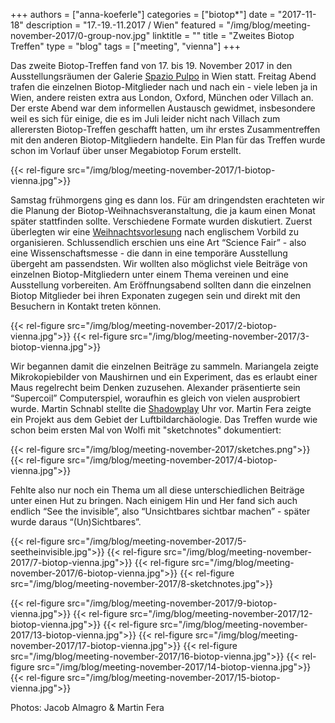 +++
authors = ["anna-koeferle"]
categories = ["biotop*"]
date = "2017-11-18"
description = "17.-19.-11.2017 / Wien"
featured = "/img/blog/meeting-november-2017/0-group-nov.jpg"
linktitle = ""
title = "Zweites Biotop Treffen"
type = "blog"
tags = ["meeting", "vienna"]
+++

Das zweite Biotop-Treffen fand von 17. bis 19. November 2017 in den Ausstellungsräumen der Galerie [Spazio Pulpo](http://www.spaziopulpo.com) in Wien statt. Freitag Abend trafen die einzelnen Biotop-Mitglieder nach und nach ein - viele leben ja in Wien, andere reisten extra aus London, Oxford, München oder Villach an. Der erste Abend war dem informellen Austausch gewidmet, insbesondere weil es sich für einige, die es im Juli leider nicht nach Villach zum allerersten Biotop-Treffen geschafft hatten, um ihr erstes Zusammentreffen mit den anderen Biotop-Mitgliedern handelte. Ein Plan für das Treffen wurde schon im Vorlauf über unser Megabiotop Forum erstellt.

{{< rel-figure src="/img/blog/meeting-november-2017/1-biotop-vienna.jpg">}}

Samstag frühmorgens ging es dann los. Für am dringendsten erachteten wir die Planung der Biotop-Weihnachsveranstaltung, die ja kaum einen Monat später stattfinden sollte. Verschiedene Formate wurden diskutiert. Zuerst überlegten wir eine [Weihnachtsvorlesung](http://www.rigb.org/christmas-lectures/watch) nach englischem Vorbild zu organisieren. Schlussendlich erschien uns eine Art “Science Fair” - also eine Wissenschaftsmesse - die dann in eine temporäre Ausstellung übergeht am passendsten. Wir wollten also möglichst viele Beiträge von einzelnen Biotop-Mitgliedern unter einem Thema vereinen und eine Ausstellung vorbereiten. Am Eröffnungsabend sollten dann die einzelnen Biotop Mitglieder bei ihren Exponaten zugegen sein und direkt mit den Besuchern in Kontakt treten können.


{{< rel-figure src="/img/blog/meeting-november-2017/2-biotop-vienna.jpg">}}
{{< rel-figure src="/img/blog/meeting-november-2017/3-biotop-vienna.jpg">}}

Wir begannen damit die einzelnen Beiträge zu sammeln. Mariangela zeigte Mikrokopiebilder von Maushirnen und ein Experiment, das es erlaubt einer Maus regelrecht beim Denken zuzusehen. Alexander präsentierte sein “Supercoil” Computerspiel, woraufhin es gleich von vielen ausprobiert wurde. Martin Schnabl stellte die [Shadowplay](http://www.breadedescalope.com/index.php/shadowplay-uhr-fuer-einen-salon) Uhr vor. Martin Fera zeigte ein Projekt aus dem Gebiet der Luftbildarchäologie. Das Treffen wurde wie schon beim ersten Mal von Wolfi mit "sketchnotes" dokumentiert:

{{< rel-figure src="/img/blog/meeting-november-2017/sketches.png">}}
{{< rel-figure src="/img/blog/meeting-november-2017/4-biotop-vienna.jpg">}}

Fehlte also nur noch ein Thema um all diese unterschiedlichen Beiträge unter einen Hut zu bringen. Nach einigem Hin und Her fand sich auch endlich “See the invisible”, also “Unsichtbares sichtbar machen” - später wurde daraus “(Un)Sichtbares”.

{{< rel-figure src="/img/blog/meeting-november-2017/5-seetheinvisible.jpg">}}
{{< rel-figure src="/img/blog/meeting-november-2017/7-biotop-vienna.jpg">}}
{{< rel-figure src="/img/blog/meeting-november-2017/6-biotop-vienna.jpg">}}
{{< rel-figure src="/img/blog/meeting-november-2017/8-sketchnotes.jpg">}}

{{< rel-figure src="/img/blog/meeting-november-2017/9-biotop-vienna.jpg">}}
{{< rel-figure src="/img/blog/meeting-november-2017/12-biotop-vienna.jpg">}}
{{< rel-figure src="/img/blog/meeting-november-2017/13-biotop-vienna.jpg">}}
{{< rel-figure src="/img/blog/meeting-november-2017/17-biotop-vienna.jpg">}}
{{< rel-figure src="/img/blog/meeting-november-2017/16-biotop-vienna.jpg">}}
{{< rel-figure src="/img/blog/meeting-november-2017/14-biotop-vienna.jpg">}}
{{< rel-figure src="/img/blog/meeting-november-2017/15-biotop-vienna.jpg">}}

Photos: Jacob Almagro & Martin Fera
